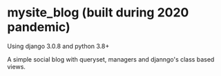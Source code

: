 # mysite_blog (built during 2020 pandemic)
Using django 3.0.8 and python 3.8+

A simple social blog with queryset, managers and djanngo's class based views.
